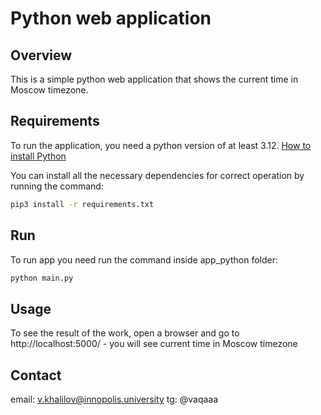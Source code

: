 # Python web application

## Overview

This is a simple python web application that shows the current time in Moscow timezone.

## Requirements

To run the application, you need a python version of at least 3.12. [How to install Python](https://www.tutorialspoint.com/how-to-install-python-in-windows)

You can install all the necessary dependencies for correct operation by running the command:

```bash
pip3 install -r requirements.txt
```

## Run

To run app you need run the command inside app_python folder:
```bash
python main.py
```

## Usage

To see the result of the work, open a browser and go to http://localhost:5000/ - you will see current time in Moscow timezone

## Contact

email: v.khalilov@innopolis.university
tg: @vaqaaa 